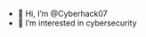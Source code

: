 - 👋 Hi, I’m @Cyberhack07
- 👀 I’m interested in cybersecurity

<!---
Cyberhack07/Cyberhack07 is a ✨ special ✨ repository because its `README.md` (this file) appears on your GitHub profile.
You can click the Preview link to take a look at your changes.
--->
